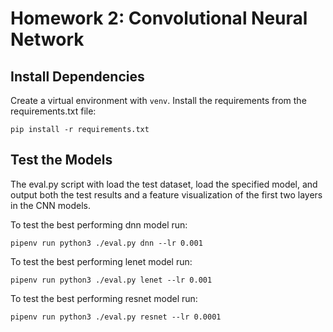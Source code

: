 # Homework 2: Convolutional Neural Network

## Install Dependencies

Create a virtual environment with `venv`. Install the requirements from
the requirements.txt file:
```
pip install -r requirements.txt
```

## Test the Models
The eval.py script with load the test dataset, load the specified model,
and output both the test results and a feature visualization of the first
two layers in the CNN models.

To test the best performing dnn model run:
```
pipenv run python3 ./eval.py dnn --lr 0.001
```
To test the best performing lenet model run:
```
pipenv run python3 ./eval.py lenet --lr 0.001
```
To test the best performing resnet model run:
```
pipenv run python3 ./eval.py resnet --lr 0.0001
```
